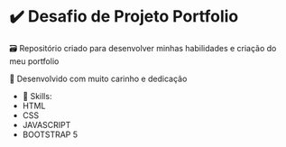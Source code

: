 # ✔️ Desafio de Projeto Portfolio

🗃️ Repositório criado para desenvolver minhas habilidades e criação do meu portfolio

🧠 Desenvolvido com muito carinho e dedicação

- 🚩 Skills: 
- HTML
- CSS
- JAVASCRIPT
- BOOTSTRAP 5
